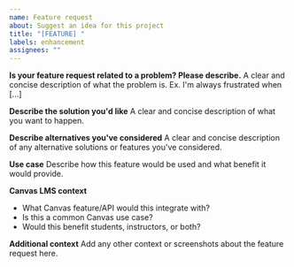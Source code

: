 ```yaml
---
name: Feature request
about: Suggest an idea for this project
title: "[FEATURE] "
labels: enhancement
assignees: ""
---
```


**Is your feature request related to a problem? Please describe.**
A clear and concise description of what the problem is. Ex. I'm always frustrated when [...]

**Describe the solution you'd like**
A clear and concise description of what you want to happen.

**Describe alternatives you've considered**
A clear and concise description of any alternative solutions or features you've considered.

**Use case**
Describe how this feature would be used and what benefit it would provide.

**Canvas LMS context**

- What Canvas feature/API would this integrate with?
- Is this a common Canvas use case?
- Would this benefit students, instructors, or both?

**Additional context**
Add any other context or screenshots about the feature request here.
